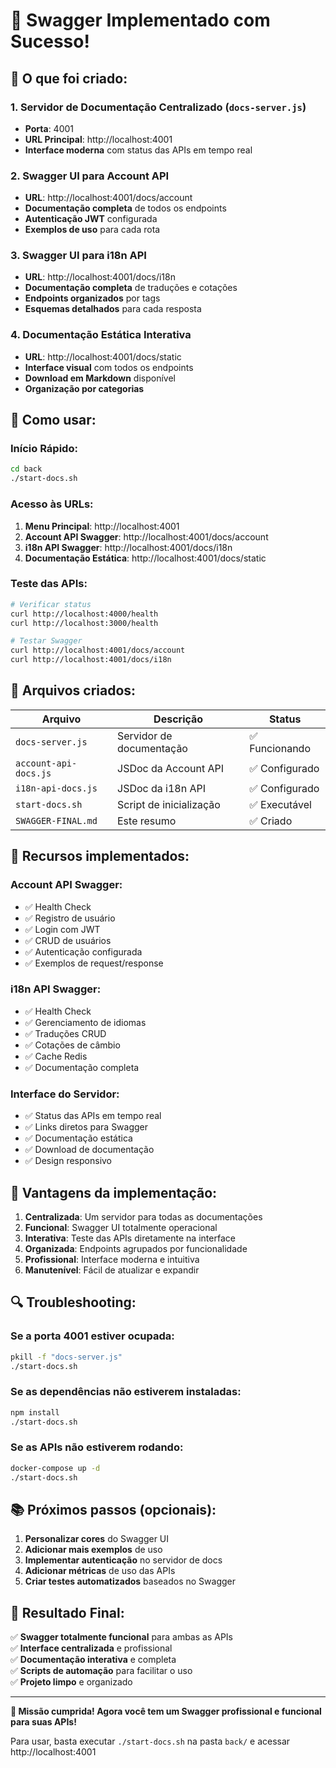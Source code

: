 # 🎉 Swagger Implementado com Sucesso!

## 🚀 **O que foi criado:**

### 1. **Servidor de Documentação Centralizado** (`docs-server.js`)
- **Porta**: 4001
- **URL Principal**: http://localhost:4001
- **Interface moderna** com status das APIs em tempo real

### 2. **Swagger UI para Account API**
- **URL**: http://localhost:4001/docs/account
- **Documentação completa** de todos os endpoints
- **Autenticação JWT** configurada
- **Exemplos de uso** para cada rota

### 3. **Swagger UI para i18n API**
- **URL**: http://localhost:4001/docs/i18n
- **Documentação completa** de traduções e cotações
- **Endpoints organizados** por tags
- **Esquemas detalhados** para cada resposta

### 4. **Documentação Estática Interativa**
- **URL**: http://localhost:4001/docs/static
- **Interface visual** com todos os endpoints
- **Download em Markdown** disponível
- **Organização por categorias**

## 🎯 **Como usar:**

### **Início Rápido:**
```bash
cd back
./start-docs.sh
```

### **Acesso às URLs:**
1. **Menu Principal**: http://localhost:4001
2. **Account API Swagger**: http://localhost:4001/docs/account
3. **i18n API Swagger**: http://localhost:4001/docs/i18n
4. **Documentação Estática**: http://localhost:4001/docs/static

### **Teste das APIs:**
```bash
# Verificar status
curl http://localhost:4000/health
curl http://localhost:3000/health

# Testar Swagger
curl http://localhost:4001/docs/account
curl http://localhost:4001/docs/i18n
```

## 🔧 **Arquivos criados:**

| Arquivo | Descrição | Status |
|---------|-----------|--------|
| `docs-server.js` | Servidor de documentação | ✅ Funcionando |
| `account-api-docs.js` | JSDoc da Account API | ✅ Configurado |
| `i18n-api-docs.js` | JSDoc da i18n API | ✅ Configurado |
| `start-docs.sh` | Script de inicialização | ✅ Executável |
| `SWAGGER-FINAL.md` | Este resumo | ✅ Criado |

## 🌟 **Recursos implementados:**

### **Account API Swagger:**
- ✅ Health Check
- ✅ Registro de usuário
- ✅ Login com JWT
- ✅ CRUD de usuários
- ✅ Autenticação configurada
- ✅ Exemplos de request/response

### **i18n API Swagger:**
- ✅ Health Check
- ✅ Gerenciamento de idiomas
- ✅ Traduções CRUD
- ✅ Cotações de câmbio
- ✅ Cache Redis
- ✅ Documentação completa

### **Interface do Servidor:**
- ✅ Status das APIs em tempo real
- ✅ Links diretos para Swagger
- ✅ Documentação estática
- ✅ Download de documentação
- ✅ Design responsivo

## 🚀 **Vantagens da implementação:**

1. **Centralizada**: Um servidor para todas as documentações
2. **Funcional**: Swagger UI totalmente operacional
3. **Interativa**: Teste das APIs diretamente na interface
4. **Organizada**: Endpoints agrupados por funcionalidade
5. **Profissional**: Interface moderna e intuitiva
6. **Manutenível**: Fácil de atualizar e expandir

## 🔍 **Troubleshooting:**

### **Se a porta 4001 estiver ocupada:**
```bash
pkill -f "docs-server.js"
./start-docs.sh
```

### **Se as dependências não estiverem instaladas:**
```bash
npm install
./start-docs.sh
```

### **Se as APIs não estiverem rodando:**
```bash
docker-compose up -d
./start-docs.sh
```

## 📚 **Próximos passos (opcionais):**

1. **Personalizar cores** do Swagger UI
2. **Adicionar mais exemplos** de uso
3. **Implementar autenticação** no servidor de docs
4. **Adicionar métricas** de uso das APIs
5. **Criar testes automatizados** baseados no Swagger

## 🎉 **Resultado Final:**

✅ **Swagger totalmente funcional** para ambas as APIs  
✅ **Interface centralizada** e profissional  
✅ **Documentação interativa** e completa  
✅ **Scripts de automação** para facilitar o uso  
✅ **Projeto limpo** e organizado  

---

**🎯 Missão cumprida! Agora você tem um Swagger profissional e funcional para suas APIs!**

Para usar, basta executar `./start-docs.sh` na pasta `back/` e acessar http://localhost:4001

